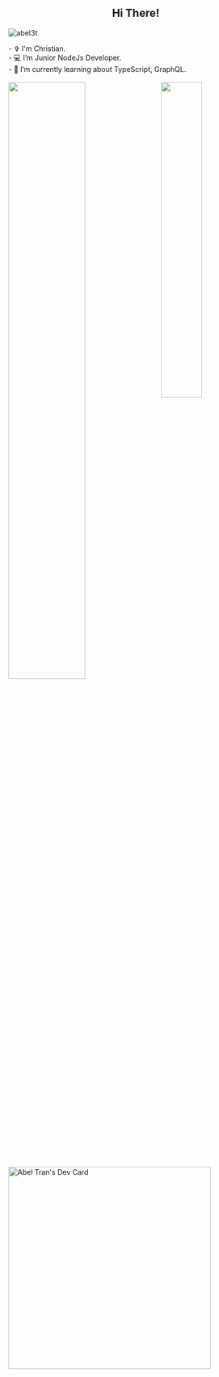<h2 align="center">  Hi There!</h3>
<p align="left">
    <img src="https://komarev.com/ghpvc/?username=abel3t" alt="abel3t"/>
</p>
<div>
    - ✞ I'm Christian. <br/>
    - 💻 I’m Junior NodeJs Developer.<br/>
    - 🌱 I’m currently learning about TypeScript, GraphQL.<br/>
</div>

<br />

<img align="left" width="55%" src="https://github-readme-stats.vercel.app/api?username=abel3t&show_icons=true"/>
<img align='right' width="40%" src="https://github-readme-stats.vercel.app/api/top-langs?username=abel3t&layout=compact"/>
<a href="https://app.daily.dev/abel3t"><img src="https://api.daily.dev/devcards/6e2b8c46a7a4477488f7e139ab64582b.png?r=ved" width="400" alt="Abel Tran's Dev Card"/></a>

